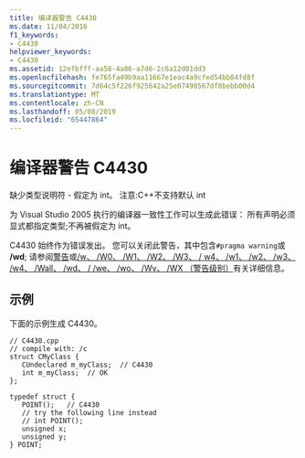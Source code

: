 ```yaml
---
title: 编译器警告 C4430
ms.date: 11/04/2016
f1_keywords:
- C4430
helpviewer_keywords:
- C4430
ms.assetid: 12efbfff-aa58-4a86-a7d6-2c6a12d01dd3
ms.openlocfilehash: fe765fa49b9aa11667e1eac4a9cfed54bb84fd8f
ms.sourcegitcommit: 7d64c5f226f925642a25e07498567df8bebb00d4
ms.translationtype: MT
ms.contentlocale: zh-CN
ms.lasthandoff: 05/08/2019
ms.locfileid: "65447864"
---
```

# <a name="compiler-warning-c4430"></a>编译器警告 C4430

缺少类型说明符 - 假定为 int。 注意:C++不支持默认 int

为 Visual Studio 2005 执行的编译器一致性工作可以生成此错误： 所有声明必须显式都指定类型;不再被假定为 int。

C4430 始终作为错误发出。  您可以关闭此警告，其中包含`#pragma warning`或 **/wd**; 请参阅[警告](../../preprocessor/warning.md)或[/w、 /W0、 /W1、 /W2、 /W3、 / w4、 /w1、 /w2、 /w3、 /w4、 /Wall、 /wd、 / /we、 /wo、 /Wv、 /WX （警告级别）](../../build/reference/compiler-option-warning-level.md)有关详细信息。

## <a name="example"></a>示例

下面的示例生成 C4430。

```
// C4430.cpp
// compile with: /c
struct CMyClass {
   CUndeclared m_myClass;  // C4430
   int m_myClass;  // OK
};

typedef struct {
   POINT();   // C4430
   // try the following line instead
   // int POINT();
   unsigned x;
   unsigned y;
} POINT;
```